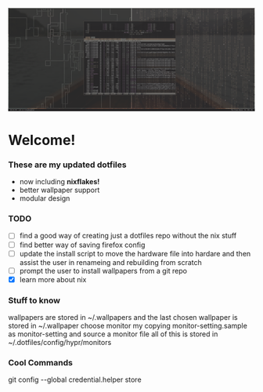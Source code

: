 ![Project Screenshot](.images/screenshot.png)

# Welcome!

### These are my updated dotfiles

 - now including **nixflakes!**
 - better wallpaper support
 - modular design

### TODO

- [ ] find a good way of creating just a dotfiles repo without the nix stuff
- [ ] find better way of saving firefox config
- [ ] update the install script to move the hardware file into hardare and then assist the user in renameing and rebuilding from scratch
- [ ] prompt the user to install wallpapers from a git repo
- [x] learn more about nix

### Stuff to know
wallpapers are stored in ~/.wallpapers and the last chosen wallpaper is stored in ~/.wallpaper
choose monitor my copying monitor-setting.sample as monitor-setting and source a monitor file 
all of this is stored in ~/.dotfiles/config/hypr/monitors

### Cool Commands
git config --global credential.helper store
